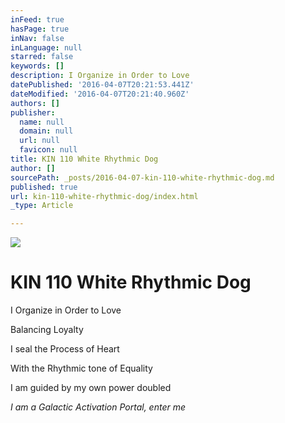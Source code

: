 ```yaml
---
inFeed: true
hasPage: true
inNav: false
inLanguage: null
starred: false
keywords: []
description: I Organize in Order to Love
datePublished: '2016-04-07T20:21:53.441Z'
dateModified: '2016-04-07T20:21:40.960Z'
authors: []
publisher:
  name: null
  domain: null
  url: null
  favicon: null
title: KIN 110 White Rhythmic Dog
author: []
sourcePath: _posts/2016-04-07-kin-110-white-rhythmic-dog.md
published: true
url: kin-110-white-rhythmic-dog/index.html
_type: Article

---
```

![](https://the-grid-user-content.s3-us-west-2.amazonaws.com/f3316f32-85a2-442d-a048-10d1350ca544.png)

# KIN 110 White Rhythmic Dog

I Organize in Order to Love

Balancing Loyalty

I seal the Process of Heart

With the Rhythmic tone of Equality

I am guided by my own power doubled

_I am a Galactic Activation Portal, enter me_